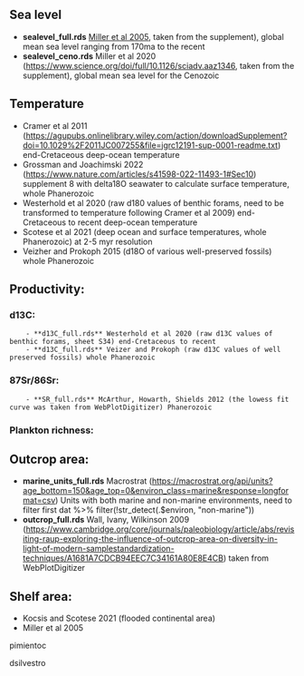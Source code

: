 ## Sea level
- **sealevel_full.rds** [Miller et al 2005](https://www.science.org/doi/full/10.1126/science.1116412), taken from the supplement), global mean sea level ranging from 170ma to the recent
- **sealevel_ceno.rds** Miller et al 2020 (https://www.science.org/doi/full/10.1126/sciadv.aaz1346, taken from the supplement), global mean sea level for the Cenozoic


## Temperature 
- Cramer et al 2011 (https://agupubs.onlinelibrary.wiley.com/action/downloadSupplement?doi=10.1029%2F2011JC007255&file=jgrc12191-sup-0001-readme.txt) end-Cretaceous deep-ocean temperature
- Grossman and Joachimski 2022 (https://www.nature.com/articles/s41598-022-11493-1#Sec10) supplement 8 with delta18O seawater to calculate surface temperature, whole Phanerozoic
- Westerhold et al 2020 (raw d180 values of benthic forams, need to be transformed to temperature following Cramer et al 2009) end-Cretaceous to recent deep-ocean temperature
- Scotese et al 2021 (deep ocean and surface temperatures, whole Phanerozoic) at 2-5 myr resolution
- Veizher and Prokoph 2015 (d18O of various well-preserved fossils) whole Phanerozoic

## Productivity: 
### d13C:
		- **d13C_full.rds** Westerhold et al 2020 (raw d13C values of benthic forams, sheet S34) end-Cretaceous to recent
		- **d13C_full.rds** Veizer and Prokoph (raw d13C values of well preserved fossils) whole Phanerozoic
### 87Sr/86Sr:
		- **SR_full.rds** McArthur, Howarth, Shields 2012 (the lowess fit curve was taken from WebPlotDigitizer) Phanerozoic
### Plankton richness:
		
## Outcrop area: 
- **marine_units_full.rds** Macrostrat (https://macrostrat.org/api/units?age_bottom=150&age_top=0&environ_class=marine&response=longformat=csv) Units with both marine and non-marine environments, need to filter first dat %>% filter(!str_detect(.$environ, "non-marine"))
- **outcrop_full.rds** Wall, Ivany, Wilkinson 2009 (https://www.cambridge.org/core/journals/paleobiology/article/abs/revisiting-raup-exploring-the-influence-of-outcrop-area-on-diversity-in-light-of-modern-samplestandardization-techniques/A1681A7CDCB94EEC7C34161A80E8E4CB) taken from WebPlotDigitizer

## Shelf area:
- Kocsis and Scotese 2021 (flooded continental area)
- Miller et al 2005
	

pimientoc

dsilvestro